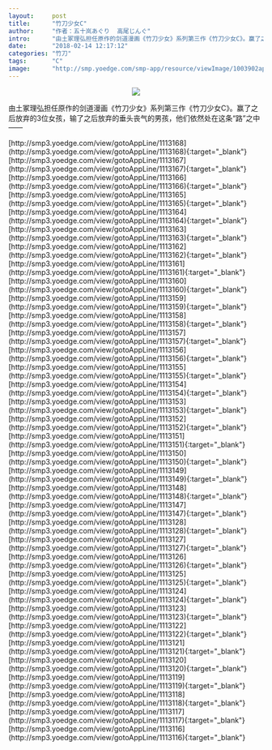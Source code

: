```yaml
---
layout:     post
title:      "竹刀少女C"
author:     "作者：五十岚あぐり  高尾じんぐ"
intro:      "由土冢理弘担任原作的剑道漫画《竹刀少女》系列第三作《竹刀少女C》。赢了之后放弃的3位女孩，输了之后放弃的垂头丧气的男孩，他们依然处在这条“路”之中——"
date:       "2018-02-14 12:17:12"
categories: "竹刀"
tags:       "C"
image:      "http://smp.yoedge.com/smp-app/resource/viewImage/1003902appline.png"
---
```

<div style="text-align: center">
<p><img src="http://smp.yoedge.com/smp-app/resource/viewImage/1003902appline.png"/></p>
</div>
<p class="post-meta">
<span>由土冢理弘担任原作的剑道漫画《竹刀少女》系列第三作《竹刀少女C》。赢了之后放弃的3位女孩，输了之后放弃的垂头丧气的男孩，他们依然处在这条“路”之中——</span>
</p>
[http://smp3.yoedge.com/view/gotoAppLine/1113168](http://smp3.yoedge.com/view/gotoAppLine/1113168){:target="_blank"}
[http://smp3.yoedge.com/view/gotoAppLine/1113167](http://smp3.yoedge.com/view/gotoAppLine/1113167){:target="_blank"}
[http://smp3.yoedge.com/view/gotoAppLine/1113166](http://smp3.yoedge.com/view/gotoAppLine/1113166){:target="_blank"}
[http://smp3.yoedge.com/view/gotoAppLine/1113165](http://smp3.yoedge.com/view/gotoAppLine/1113165){:target="_blank"}
[http://smp3.yoedge.com/view/gotoAppLine/1113164](http://smp3.yoedge.com/view/gotoAppLine/1113164){:target="_blank"}
[http://smp3.yoedge.com/view/gotoAppLine/1113163](http://smp3.yoedge.com/view/gotoAppLine/1113163){:target="_blank"}
[http://smp3.yoedge.com/view/gotoAppLine/1113162](http://smp3.yoedge.com/view/gotoAppLine/1113162){:target="_blank"}
[http://smp3.yoedge.com/view/gotoAppLine/1113161](http://smp3.yoedge.com/view/gotoAppLine/1113161){:target="_blank"}
[http://smp3.yoedge.com/view/gotoAppLine/1113160](http://smp3.yoedge.com/view/gotoAppLine/1113160){:target="_blank"}
[http://smp3.yoedge.com/view/gotoAppLine/1113159](http://smp3.yoedge.com/view/gotoAppLine/1113159){:target="_blank"}
[http://smp3.yoedge.com/view/gotoAppLine/1113158](http://smp3.yoedge.com/view/gotoAppLine/1113158){:target="_blank"}
[http://smp3.yoedge.com/view/gotoAppLine/1113157](http://smp3.yoedge.com/view/gotoAppLine/1113157){:target="_blank"}
[http://smp3.yoedge.com/view/gotoAppLine/1113156](http://smp3.yoedge.com/view/gotoAppLine/1113156){:target="_blank"}
[http://smp3.yoedge.com/view/gotoAppLine/1113155](http://smp3.yoedge.com/view/gotoAppLine/1113155){:target="_blank"}
[http://smp3.yoedge.com/view/gotoAppLine/1113154](http://smp3.yoedge.com/view/gotoAppLine/1113154){:target="_blank"}
[http://smp3.yoedge.com/view/gotoAppLine/1113153](http://smp3.yoedge.com/view/gotoAppLine/1113153){:target="_blank"}
[http://smp3.yoedge.com/view/gotoAppLine/1113152](http://smp3.yoedge.com/view/gotoAppLine/1113152){:target="_blank"}
[http://smp3.yoedge.com/view/gotoAppLine/1113151](http://smp3.yoedge.com/view/gotoAppLine/1113151){:target="_blank"}
[http://smp3.yoedge.com/view/gotoAppLine/1113150](http://smp3.yoedge.com/view/gotoAppLine/1113150){:target="_blank"}
[http://smp3.yoedge.com/view/gotoAppLine/1113149](http://smp3.yoedge.com/view/gotoAppLine/1113149){:target="_blank"}
[http://smp3.yoedge.com/view/gotoAppLine/1113148](http://smp3.yoedge.com/view/gotoAppLine/1113148){:target="_blank"}
[http://smp3.yoedge.com/view/gotoAppLine/1113147](http://smp3.yoedge.com/view/gotoAppLine/1113147){:target="_blank"}
[http://smp3.yoedge.com/view/gotoAppLine/1113128](http://smp3.yoedge.com/view/gotoAppLine/1113128){:target="_blank"}
[http://smp3.yoedge.com/view/gotoAppLine/1113127](http://smp3.yoedge.com/view/gotoAppLine/1113127){:target="_blank"}
[http://smp3.yoedge.com/view/gotoAppLine/1113126](http://smp3.yoedge.com/view/gotoAppLine/1113126){:target="_blank"}
[http://smp3.yoedge.com/view/gotoAppLine/1113125](http://smp3.yoedge.com/view/gotoAppLine/1113125){:target="_blank"}
[http://smp3.yoedge.com/view/gotoAppLine/1113124](http://smp3.yoedge.com/view/gotoAppLine/1113124){:target="_blank"}
[http://smp3.yoedge.com/view/gotoAppLine/1113123](http://smp3.yoedge.com/view/gotoAppLine/1113123){:target="_blank"}
[http://smp3.yoedge.com/view/gotoAppLine/1113122](http://smp3.yoedge.com/view/gotoAppLine/1113122){:target="_blank"}
[http://smp3.yoedge.com/view/gotoAppLine/1113121](http://smp3.yoedge.com/view/gotoAppLine/1113121){:target="_blank"}
[http://smp3.yoedge.com/view/gotoAppLine/1113120](http://smp3.yoedge.com/view/gotoAppLine/1113120){:target="_blank"}
[http://smp3.yoedge.com/view/gotoAppLine/1113119](http://smp3.yoedge.com/view/gotoAppLine/1113119){:target="_blank"}
[http://smp3.yoedge.com/view/gotoAppLine/1113118](http://smp3.yoedge.com/view/gotoAppLine/1113118){:target="_blank"}
[http://smp3.yoedge.com/view/gotoAppLine/1113117](http://smp3.yoedge.com/view/gotoAppLine/1113117){:target="_blank"}
[http://smp3.yoedge.com/view/gotoAppLine/1113116](http://smp3.yoedge.com/view/gotoAppLine/1113116){:target="_blank"}


